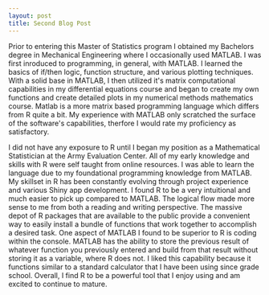 ```yaml
---
layout: post
title: Second Blog Post
---
```


Prior to entering this Master of Statistics program I obtained my Bachelors degree in Mechanical Engineering where I occasionally used MATLAB. I was first inroduced to programming, in general, with MATLAB. I learned the basics of if/then logic, function structure, and various plotting techniques. With a solid base in MATLAB, I then utilized it's matrix computational capabilities in my differential equations course and began to create my own functions and create detailed plots in my numerical methods mathematics course. Matlab is a more matrix based programming language which differs from R quite a bit. My experience with MATLAB only scratched the surface of the software's capabilities, therfore I would rate my proficiency as satisfactory.

I did not have any exposure to R until I began my position as a Mathematical Statistician at the Army Evaluation Center. All of my early knowledge and skills with R were self taught from online resources. I was able to learn the language due to my foundational programming knowledge from MATLAB. My skillset in R has been constantly evolving through project experience and various Shiny app development. I found R to be a very intuitional and much easier to pick up compared to MATLAB. The logical flow made more sense to me from both a reading and writing perspective. The massive depot of R packages that are available to the public provide a convenient way to easily install a bundle of functions that work together to accomplish a desired task. One aspect of MATLAB I found to be superior to R is coding within the console. MATLAB has the ability to store the previous result of whatever function you previously entered and build from that result without storing it as a variable, where R does not. I liked this capability because it functions similar to a standard calculator that I have been using since grade school. Overall, I find R to be a powerful tool that I enjoy using and am excited to continue to mature.
